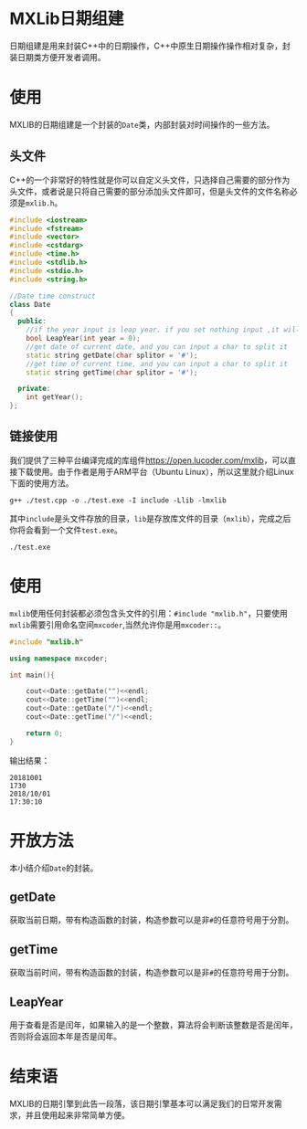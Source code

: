 # MXLib日期组建

日期组建是用来封装C++中的日期操作，C++中原生日期操作操作相对复杂，封装日期类方便开发者调用。

# 使用

MXLIB的日期组建是一个封装的`Date`类，内部封装对时间操作的一些方法。

## 头文件

C++的一个非常好的特性就是你可以自定义头文件，只选择自己需要的部分作为头文件，或者说是只将自己需要的部分添加头文件即可，但是头文件的文件名称必须是`mxlib.h`。

```cpp
#include <iostream>
#include <fstream>
#include <vector>
#include <cstdarg>
#include <time.h>
#include <stdlib.h>
#include <stdio.h>
#include <string.h>

//Date time construct
class Date
{
  public:
	//if the year input is leap year. if you set nothing input ,it will return the result of current year.
	bool LeapYear(int year = 0);
	//get date of current date, and you can input a char to split it
	static string getDate(char splitor = '#');
	//get time of current time, and you can input a char to split it
	static string getTime(char splitor = '#');

  private:
	int getYear();
};
```

## 链接使用

我们提供了三种平台编译完成的库组件<a href='https://open.lucoder.com/mxlib'>https://open.lucoder.com/mxlib</a>，可以直接下载使用。由于作者是用于ARM平台（Ubuntu Linux），所以这里就介绍Linux下面的使用方法。
```
g++ ./test.cpp -o ./test.exe -I include -Llib -lmxlib
```
其中`include`是头文件存放的目录，`lib`是存放库文件的目录（`mxlib`），完成之后你将会看到一个文件`test.exe`。
```
./test.exe
```

# 使用

`mxlib`使用任何封装都必须包含头文件的引用：`#include "mxlib.h"`，只要使用`mxlib`需要引用命名空间`mxcoder`,当然允许你是用`mxcoder::`。

```cpp
#include "mxlib.h"

using namespace mxcoder;

int main(){

    cout<<Date::getDate("")<<endl;
    cout<<Date::getTime("")<<endl;
    cout<<Date::getDate("/")<<endl;
    cout<<Date::getTime("/")<<endl;

    return 0;
}
```

输出结果：

```shell
20181001
1730
2018/10/01
17:30:10
```
# 开放方法

本小结介绍`Date`的封装。

## getDate

获取当前日期，带有构造函数的封装，构造参数可以是非`#`的任意符号用于分割。

## getTime

获取当前时间，带有构造函数的封装，构造参数可以是非`#`的任意符号用于分割。

## LeapYear

用于查看是否是闰年，如果输入的是一个整数，算法将会判断该整数是否是闰年，否则将会返回本年是否是闰年。

# 结束语

MXLIB的日期引擎到此告一段落，该日期引擎基本可以满足我们的日常开发需求，并且使用起来非常简单方便。